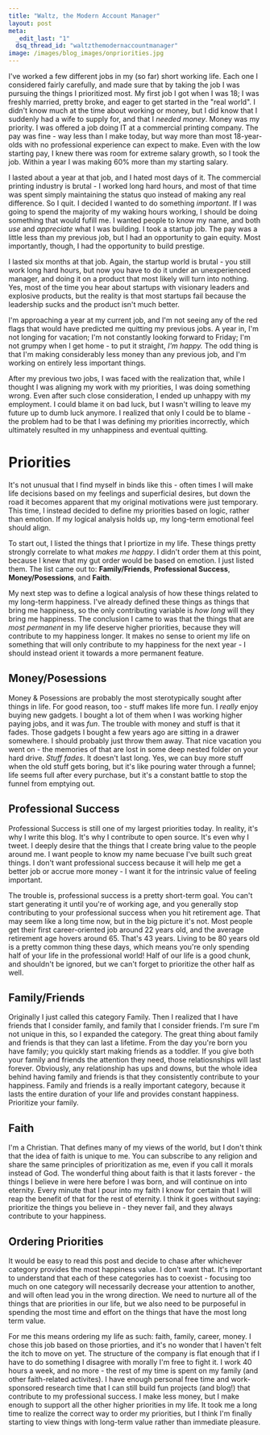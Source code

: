 ```yaml
--- 
title: "Waltz, the Modern Account Manager"
layout: post
meta: 
  _edit_last: "1"
  dsq_thread_id: "waltzthemodernaccountmanager"
image: /images/blog_images/onpriorities.jpg
---
```

I've worked a few different jobs in my (so far) short working life.  Each one I considered fairly carefully, and made sure that by taking the job I was pursuing the things I prioritized most.  My first job I got when I was 18; I was freshly married, pretty broke, and eager to get started in the "real world".  I didn't know much at the time about working or money, but I did know that I suddenly had a wife to supply for, and that I *needed money*.  Money was my priority.  I was offered a job doing IT at a commercial printing company.  The pay was fine - way less than I make today, but way more than most 18-year-olds with no professional experience can expect to make.  Even with the low starting pay, I knew there was room for extreme salary growth, so I took the job.  Within a year I was making 60% more than my starting salary.

I lasted about a year at that job, and I hated most days of it.  The commercial printing industry is brutal - I worked long hard hours, and most of that time was spent simply maintaining the status quo instead of making any real difference.  So I quit.  I decided I wanted to do something *important*.  If I was going to spend the majority of my waking hours working, I should be doing something that would fufill me.  I wanted people to know my name, and both *use* and *appreciate* what I was building.  I took a startup job.  The pay was a little less than my previous job, but I had an opportunity to gain equity.  Most importantly, though, I had the opportunity to build prestige.

I lasted six months at that job.  Again, the startup world is brutal - you still work long hard hours, but now you have to do it under an unexperienced manager, and doing it on a product that most likely will turn into nothing.  Yes, most of the time you hear about startups with visionary leaders and explosive products, but the reality is that most startups fail because the leadership sucks and the product isn't much better.

I'm approaching a year at my current job, and I'm not seeing any of the red flags that would have predicted me quitting my previous jobs.  A year in, I'm not longing for vacation; I'm not constantly looking forward to Friday; I'm not grumpy when I get home - to put it straight, *I'm happy.*  The odd thing is that I'm making considerably less money than any previous job, and I'm working on entirely less important things.

After my previous two jobs, I was faced with the realization that, while I thought I was aligning my work with my priorities, I was doing something wrong.  Even after such close consideration, I ended up unhappy with my employment.  I could blame it on bad luck, but I wasn't willing to leave my future up to dumb luck anymore.  I realized that only I could be to blame - the problem had to be that I was defining my priorities incorrectly, which ultimately resulted in my unhappiness and eventual quitting.

# Priorities
It's not unusual that I find myself in binds like this - often times I will make life decisions based on my feelings and superficial desires, but down the road it becomes apparent that my original motivations were just temporary.  This time, I instead decided to define my priorities based on logic, rather than emotion.  If my logical analysis holds up, my long-term emotional feel should align.

To start out, I listed the things that I priortize in my life.  These things pretty strongly correlate to what *makes me happy*.  I didn't order them at this point, because I knew that my gut order would be based on emotion.  I just listed them.  The list came out to: **Family/Friends**, **Professional Success**, **Money/Posessions**, and **Faith**.

My next step was to define a logical analysis of how these things related to my long-term happiness.  I've already defined these things as things that bring me happiness, so the only contributing variable is *how long* will they bring me happiness.  The conclusion I came to was that the things that are *most permanent* in my life deserve higher priorities, because they will contribute to my happiness longer.  It makes no sense to orient my life on something that will only contribute to my happiness for the next year - I should instead orient it towards a more permanent feature.

## Money/Posessions
Money & Posessions are probably the most sterotypically sought after things in life.  For good reason, too - stuff makes life more fun.  I *really* enjoy buying new gadgets.  I bought a lot of them when I was working higher paying jobs, and it was *fun*.  The trouble with money and stuff is that it fades.  Those gadgets I bought a few years ago are sitting in a drawer somewhere.  I should probably just throw them away.  That nice vacation you went on - the memories of that are lost in some deep nested folder on your hard drive.  *Stuff fades*.  It doesn't last long.  Yes, we can buy more stuff when the old stuff gets boring, but it's like pouring water through a funnel; life seems full after every purchase, but it's a constant battle to stop the funnel from emptying out.

## Professional Success
Professional Success is still one of my largest priorities today.  In reality, it's why I write this blog.  It's why I contribute to open source.  It's even why I tweet.  I deeply desire that the things that I create bring value to the people around me.  I want people to know my name becuase I've built such great things.  I don't want professional success because it will help me get a better job or accrue more money - I want it for the intrinsic value of feeling important.

The trouble is, professional success is a pretty short-term goal.  You can't start generating it until you're of working age, and you generally stop contributing to your professional success when you hit retirement age.  That may seem like a long time now, but in the big picture it's not.  Most people get their first career-oriented job around 22 years old, and the average retirement age hovers around 65.  That's 43 years.  Living to be 80 years old is a pretty common thing these days, which means you're only spending half of your life in the professional world!  Half of our life is a good chunk, and shouldn't be ignored, but we can't forget to prioritize the other half as well.

## Family/Friends
Originally I just called this category Family.  Then I realized that I have friends that I consider family, and family that I consider friends.  I'm sure I'm not unique in this, so I expanded the category.  The great thing about family and friends is that they can last a lifetime.  From the day you're born you have family; you quickly start making friends as a toddler.  If you give both your family and friends the attention they need, those relatiosnships will last forever.  Obviously, any relationship has ups and downs, but the whole idea behind having family and friends is that they consistently contribute to your happiness.  Family and friends is a really important category, because it lasts the entire duration of your life and provides constant happiness.  Prioritize your family.

## Faith
I'm a Christian.  That defines many of my views of the world, but I don't think that the idea of faith is unique to me.  You can subscribe to any religion and share the same principles of prioritization as me, even if you call it morals instead of God.  The wonderful thing about faith is that it lasts forever - the things I believe in were here before I was born, and will continue on into eternity.  Every minute that I pour into my faith I know for certain that I will reap the benefit of that for the rest of eternity.  I think it goes without saying: prioritize the things you believe in - they never fail, and they always contribute to your happiness.

## Ordering Priorities
It would be easy to read this post and decide to chase after whichever category provides the most happiness value.  I don't want that.  It's important to understand that each of these categories has to coexist - focusing too much on one category will necessarily decrease your attention to another, and will often lead you in the wrong direction.  We need to nurture all of the things that are priorities in our life, but we also need to be purposeful in spending the most time and effort on the things that have the most long term value.

For me this means ordering my life as such: faith, family, career, money.  I chose this job based on those priorties, and it's no wonder that I haven't felt the itch to move on yet.  The structure of the company is flat enough that if I have to do something I disagree with morally I'm free to fight it.  I work 40 hours a week, and no more - the rest of my time is spent on my family (and other faith-related activites).  I have enough personal free time and work-sponsored research time that I can still build fun projects (and blog!) that contribute to my professional success.  I make less money, but I make enough to support all the other higher priorities in my life.  It took me a long time to realize the correct way to order my priorities, but I think I'm finally starting to view things with long-term value rather than immediate pleasure.